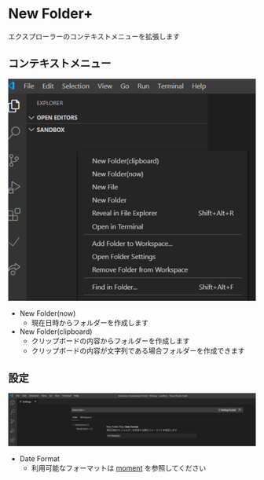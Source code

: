# New Folder+
エクスプローラーのコンテキストメニューを拡張します

## コンテキストメニュー

![](resources/context-menu.png)
- New Folder(now)
  - 現在日時からフォルダーを作成します
- New Folder(clipboard)
  - クリップボードの内容からフォルダーを作成します
  - クリップボードの内容が文字列である場合フォルダーを作成できます

## 設定
![](resources/settings.png)
- Date Format
  - 利用可能なフォーマットは [moment](https://momentjs.com/docs/#/displaying/) を参照してください
